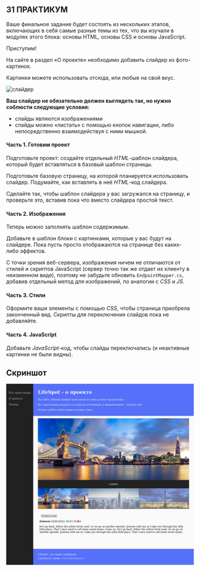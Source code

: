 ## 31 ПРАКТИКУМ

Ваше финальное задание будет состоять из нескольких этапов, включающих в себя самые разные темы из тех, что вы изучали в модулях этого блока: основы HTML, основы CSS и основы JavaScript.

Приступим!

На сайте в раздел «О проекте» необходимо добавить слайдер из фото-картинок.

Картинки можете использовать отсюда, или любые на свой вкус.

![слайдер](https://lms.skillfactory.ru/assets/courseware/v1/f803a5c15d0cc21aaa3c1181176ecece/asset-v1:SkillFactory+CSHARP+2020+type@asset+block/cdev_39_17.gif)

**Ваш слайдер не обязательно должен выглядеть так, но нужно соблюсти следующие условия:**

- слайды являются изображениями
- слайды можно «листать» с помощью кнопок навигации, либо непосредственно взаимодействуя с ними мышкой.

#### Часть 1. Готовим проект

Подготовьте проект: создайте отдельный _HTML_-шаблон слайдера, который будет вставляться в базовый шаблон страницы.

Подготовьте базовую страницу, на которой планируется использовать слайдер. Подумайте, как вставлять в неё _HTML_-код слайдера.

Сделайте так, чтобы шаблон слайдера у вас загружался на страницу, и проверьте это, вставив пока что вместо слайдера простой текст.

#### Часть 2. Изображения

Теперь можно заполнять шаблон содержимым.

Добавьте в шаблон блоки с картинками, которые у вас будут на слайдере. Пока пусть просто отображаются на странице без каких-либо эффектов.

С точки зрения веб-сервера, изображения ничем не отличаются от стилей и скриптов JavaScript (сервер точно так же отдает их клиенту в неизменном виде), поэтому не забудьте обновить `EndpointMapper.cs`, добавив отдельный метод для изображений, по аналогии с _CSS_ и _JS_.

#### Часть 3. Стили

Оформите ваши элементы с помощью _CSS_, чтобы страница приобрела законченный вид. Скрипты для переключения слайдов пока не добавляйте.

#### Часть 4. JavaScript

Добавьте _JavaScript_-код, чтобы слайды переключались (и неактивные картинки не были видны).

## Скриншот

![Screenshot](pix/Mod31.png)
